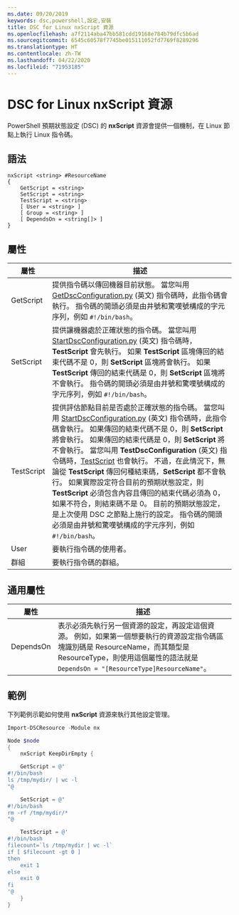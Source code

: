 ```yaml
---
ms.date: 09/20/2019
keywords: dsc,powershell,設定,安裝
title: DSC for Linux nxScript 資源
ms.openlocfilehash: a7f2114aba47bb581cdd19168e784b79dfc5b6ad
ms.sourcegitcommit: 6545c60578f7745be015111052fd7769f8289296
ms.translationtype: HT
ms.contentlocale: zh-TW
ms.lasthandoff: 04/22/2020
ms.locfileid: "71953185"
---
```

# <a name="dsc-for-linux-nxscript-resource"></a>DSC for Linux nxScript 資源

PowerShell 預期狀態設定 (DSC) 的 **nxScript** 資源會提供一個機制，在 Linux 節點上執行 Linux 指令碼。

## <a name="syntax"></a>語法

```Syntax
nxScript <string> #ResourceName
{
    GetScript = <string>
    SetScript = <string>
    TestScript = <string>
    [ User = <string> ]
    [ Group = <string> ]
    [ DependsOn = <string[]> ]
}
```

## <a name="properties"></a>屬性

|屬性 |描述 |
|---|---|
|GetScript |提供指令碼以傳回機器目前狀態。 當您叫用 [GetDscConfiguration.py](https://github.com/Microsoft/PowerShell-DSC-for-Linux#performing-dsc-operations-from-the-linux-computer) \(英文\) 指令碼時，此指令碼會執行。 指令碼的開頭必須是由井號和驚嘆號構成的字元序列，例如 `#!/bin/bash`。 |
|SetScript |提供讓機器處於正確狀態的指令碼。 當您叫用 [StartDscConfiguration.py](https://github.com/Microsoft/PowerShell-DSC-for-Linux#performing-dsc-operations-from-the-linux-computer) \(英文\) 指令碼時，**TestScript** 會先執行。 如果 **TestScript** 區塊傳回的結束代碼不是 0，則 **SetScript** 區塊將會執行。 如果 **TestScript** 傳回的結束代碼是 0，則 **SetScript** 區塊將不會執行。 指令碼的開頭必須是由井號和驚嘆號構成的字元序列，例如 `#!/bin/bash`。 |
|TestScript |提供評估節點目前是否處於正確狀態的指令碼。 當您叫用 [StartDscConfiguration.py](https://github.com/Microsoft/PowerShell-DSC-for-Linux#performing-dsc-operations-from-the-linux-computer) \(英文\) 指令碼時，此指令碼會執行。 如果傳回的結束代碼不是 0，則 **SetScript** 將會執行。 如果傳回的結束代碼是 0，則 **SetScript** 將不會執行。 當您叫用 **TestDscConfiguration** \(英文\) 指令碼時，[TestScript](https://github.com/Microsoft/PowerShell-DSC-for-Linux#performing-dsc-operations-from-the-linux-computer) 也會執行。 不過，在此情況下，無論從 **TestScript** 傳回何種結束碼，**SetScript** 都不會執行。 如果實際設定符合目前的預期狀態設定，則 **TestScript** 必須包含內容且傳回的結束代碼必須為 0，如果不符合，則結束碼不是 0。 目前的預期狀態設定，是上次使用 DSC 之節點上施行的設定。 指令碼的開頭必須是由井號和驚嘆號構成的字元序列，例如 `#!/bin/bash`。 |
|User |要執行指令碼的使用者。 |
|群組 |要執行指令碼的群組。 |

## <a name="common-properties"></a>通用屬性

|屬性 |描述 |
|---|---|
|DependsOn |表示必須先執行另一個資源的設定，再設定這個資源。 例如，如果第一個想要執行的資源設定指令碼區塊識別碼是 ResourceName，而其類型是 ResourceType，則使用這個屬性的語法就是 `DependsOn = "[ResourceType]ResourceName"`。 |

## <a name="example"></a>範例

下列範例示範如何使用 **nxScript** 資源來執行其他設定管理。

```powershell
Import-DSCResource -Module nx

Node $node
{
    nxScript KeepDirEmpty {

    GetScript = @"
#!/bin/bash
ls /tmp/mydir/ | wc -l
"@

    SetScript = @"
#!/bin/bash
rm -rf /tmp/mydir/*
"@

    TestScript = @'
#!/bin/bash
filecount=`ls /tmp/mydir | wc -l`
if [ $filecount -gt 0 ]
then
    exit 1
else
    exit 0
fi
'@
    }
}
```
